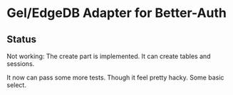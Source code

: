 # Gel/EdgeDB Adapter for Better-Auth

## Status

Not working:
The create part is implemented. It can create tables and sessions.

It now can pass some more tests. Though it feel pretty hacky. Some basic select.
